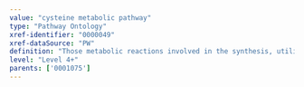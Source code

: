 ```yaml
---
value: "cysteine metabolic pathway"
type: "Pathway Ontology"
xref-identifier: "0000049"
xref-dataSource: "PW"
definition: "Those metabolic reactions involved in the synthesis, utilization and/or degradation of cysteine, a non-essential amino acid that could be essential in certain cases. Its side chain contains a sulfhydryl group that is readily oxidized to form the cystine dimer covalently linked by a disulfide bond.|Reference compiled based on the information available at OneLook for cysteine."
level: "Level 4+"
parents: ['0001075']
---
```

